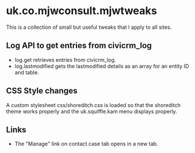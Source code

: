 # uk.co.mjwconsult.mjwtweaks
This is a collection of small but useful tweaks that I apply to all sites.

## Log API to get entries from civicrm_log
- log.get retrieves entries from civicrm_log.
- log.lastmodified gets the lastmodified details as an array for an entity ID and table.

## CSS Style changes
A custom stylesheet css/shoreditch.css is loaded so that the shoreditch theme works properly and the uk.squiffle.kam menu displays properly.

## Links
- The "Manage" link on contact case tab opens in a new tab.
